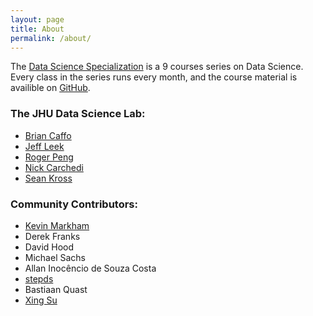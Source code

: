 ```yaml
---
layout: page
title: About
permalink: /about/
---
```


The [Data Science Specialization](https://www.coursera.org/specialization/jhudatascience/1) is a 9 courses series on Data Science. Every class in the series runs every month, and the course material is availible on [GitHub](https://github.com/DataScienceSpecialization/courses).

### The JHU Data Science Lab:

- [Brian Caffo](http://www.bcaffo.com/)
- [Jeff Leek](http://jtleek.com/)
- [Roger Peng](http://www.biostat.jhsph.edu/~rpeng/)
- [Nick Carchedi](http://nickcarchedi.com/)
- [Sean Kross](http://seankross.com/)

### Community Contributors:

- [Kevin Markham](http://www.dataschool.io/)
- Derek Franks
- David Hood
- Michael Sachs
- Allan Inocêncio de Souza Costa
- [stepds](https://github.com/stepds)
- Bastiaan Quast
- [Xing Su](http://sux13.github.io/DataScienceSpCourseNotes/)
